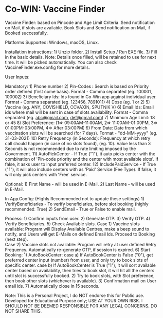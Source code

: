 # Co-WIN: Vaccine Finder
Vaccine Finder: based on Pincode and Age Limit Criteria.
Send notification on Mail, if slots are available.
Book Slots and Send notification on Mail, if Booked successfully.

Platforms Supported: Windows, macOS, Linux.

Installation instructions:
	1) Unzip folder.
	2) Install Setup / Run EXE file.
	3) Fill in the basic details.
Note: Details once filled, will be retained to use for next time. It will be picked automatically. You can also check VaccineFinder.exe.config for more details.


User Inputs:

Mandatory:
	1) Phone number
	2) Pin-Codes : Search is based on Priority order defined (first come basis). Format - Comma separated (eg. 100001, 100002)
	3) Beneficiary Ids: Ids found in Co-Win app against individual user. Format - Comma separated (eg. 123456, 7891011)
	4) Dose (eg. 1 or 2)
	5) Vaccine (eg. ANY, COVISHIELD, COVAXIN, SPUTNIK V)
	6) Email Ids: Email ids where mail will be sent in case of slots availability. Format - Comma separated (eg. abc@gmail.com, def@gmail.com)
	7) Minimum Age Limit: 18 or 45
	8) Slot Preference: (1=> 09:00AM-11:00AM, 2=> 11:00AM-01:00PM, 3=> 01:00PM-03:00PM, 4=> After 03:00PM)
	9) From Date: Date from which vaccination slots will be searched (for 7 days). Format - "dd-MM-yyyy" (eg. 31-03-2021)
	10) Retry Frequency (in Seconds): Frequency at which retry call should happen (in case of no slots found), (eg. 10). Value less than 3 Seconds is not recommended due to rate limiting imposed by the Government.
	11) AutoPickCenter - If True ("1"), it auto picks center with the combination of 'Pin-code priority and the center with most available slots'. If false, it asks user to input preferred center.
	12) IncludePaidService - If True ("1"), it will also include centers with as 'Paid' Service (Fee Type). If false, it will only pick centers with 'Free' service.

Optional:
	1) First Name - will be used in E-Mail.
	2) Last Name - will be used in E-Mail.
	
In App.Config: (Highly Recommended not to update these settings)
	1) VerifyBeneficiaries - To verify beneficiaries, before slot booking (highly recommended: True)
	2) SendEmail - True or False to enable mail.

Process:
	1) Confirm inputs from user.
	2) Generate OTP.
	3) Verify OTP.
	4) Verify Beneficiaries.
	5) Check Available slots.
	Case 1) Vaccine slots available: Program will Display Available Centres, make a beep sound to notify, and Users will get E-Mails on defined Email Ids. Proceed to Booking (next step).			
	Case 2) Vaccine slots not available: Program will retry at user defined Retry Frequency. Automatically re-generate OTP, if session is expired.
	6) Start Booking:
			1) AutoBookCenter:
				case a) If AutoBookCenter is False ("0"), get preferred center input (number) from user, and only try to book slots of specific center. 
				case b) If AutoBookCenter is True ("1"), it will sort available center based on availability, then tries to book slot, it will hit all the centers until slot is successfully booked.
			2) Try to book slots, with Slot preference, then book other slots (whichever is available).
			3) Confirmation mail on User email ids.
	7) Automatically close in 15 seconds.
	
	
Note: This is a Personal Project, I do NOT endorse this for Public use. Developed for Educational Purpose only; USE AT YOUR OWN RISK. I SHOULD NOT BE DEEMED RESPONSIBLE FOR ANY LEGAL CONCERNS. DO NOT SHARE THIS.